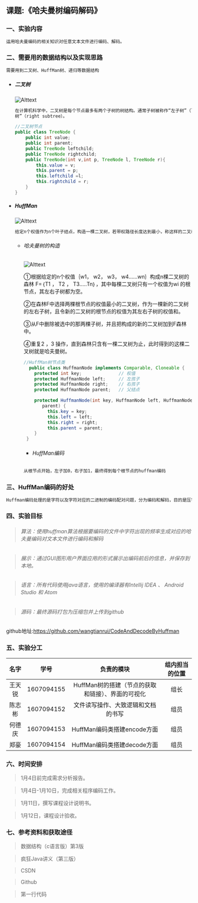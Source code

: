 ## 课题:《哈夫曼树编码解码》

### 一、实验内容

  ```txt
  运用哈夫曼编码的相关知识对任意文本文件进行编码、解码。
  ```

### 二、需要用的数据结构以及实现思路

  ```txt
  需要用到二叉树、HuffMan树、递归等数据结构
  ```
* ##### 二叉树

  ![Alttext](https://gss2.bdstatic.com/9fo3dSag_xI4khGkpoWK1HF6hhy/baike/c0%3Dbaike80%2C5%2C5%2C80%2C26/sign=4c929ad3fe1f4134f43a0d2c4476feaf/b999a9014c086e06f719387b01087bf40ad1cb49.jpg)

  ```txt
  在计算机科学中，二叉树是每个节点最多有两个子树的树结构。通常子树被称作“左子树”（left subtree）和“右子
  树”（right subtree）。
  ```

  ```java
  //二叉树节点
  public class TreeNode {
      public int value;
      public int parent;
      public TreeNode leftchild;
      public TreeNode rightchild;
      public TreeNode(int v,int p, TreeNode l, TreeNode r){
          this.value = v;
          this.parent = p;
          this.leftchild =l;
          this.rightchild = r;
      }
  }
  ```

* ##### HuffMan

  ![Alttext](https://gss1.bdstatic.com/9vo3dSag_xI4khGkpoWK1HF6hhy/baike/c0%3Dbaike92%2C5%2C5%2C92%2C30/sign=5adc683524dda3cc1fe9b07260805264/5366d0160924ab1886c1109d3ffae6cd7a890b40.jpg)

  ```txt
  给定n个权值作为n个叶子结点，构造一棵二叉树，若带权路径长度达到最小，称这样的二叉树为最优二叉树，也称为哈夫曼树(Huffman Tree)。哈夫曼树是带权路径长度最短的树，权值较大的结点离根较近
  ```
  * ###### 哈夫曼树的构造

    ![Alttext](http://see.xidian.edu.cn/cpp/uploads/allimg/120223/1-120223213KW27.jpg)

    ①根据给定的n个权值｛w1， w2， w3， w4......wn｝构成n棵二叉树的森林 F=｛T1 ， T2 ， T3.....Tn｝，其中每棵二叉树只有一个权值为wi 的根节点，其左右子树都为空。

    ②在森林F中选择两棵根节点的权值最小的二叉树，作为一棵新的二叉树的左右子树，且令新的二叉树的根节点的权值为其左右子树的权值和。

    ③从F中删除被选中的那两棵子树，并且把构成的新的二叉树加到F森林中。

    ④重复2 ，3 操作，直到森林只含有一棵二叉树为止，此时得到的这棵二叉树就是哈夫曼树。

    ```java
    //HuffMan树节点类
      public class HuffmanNode implements Comparable, Cloneable {
        protected int key;              // 权值
        protected HuffmanNode left;     // 左孩子
        protected HuffmanNode right;    // 右孩子
        protected HuffmanNode parent;   // 父结点

        protected HuffmanNode(int key, HuffmanNode left, HuffmanNode right, HuffmanNode
           parent) {
             this.key = key;
             this.left = left;
             this.right = right;
             this.parent = parent;
        }
     }
    ```

    * ###### HuffMan编码

    ```txt
    从根节点开始，左子加0，右子加1，最终得到每个根节点的huffman编码
    ```

### 三、HuffMan编码的好处
```txt
Huffman编码处理的是字符以及字符对应的二进制的编码配对问题，分为编码和解码，目的是压字符对应的二进制数据长度。我们知道字符存贮和传输的时候都是二进制的(计算机只认识0/1)，那么就有字符与二进制之间的mapping关系。字符属于字符集(Charset), 字符需要通过编码(encode)为二进制进行存贮和传输，显示的时候需要解码(decode)回字符，字符集与编码方法是一对多关系(Unicode可以用UTF-8,UTF-16等编码)。理解了字符集，编码以及解码，满天飞的乱码问题也就游刃而解了。以英文字母小写a为例, ASCII编码中，十进制为97，二进制为01100001。ASCII的每一个字符都用8个Bit(1Byte)编码，假如有1000个字符要传输，那么就要传输8000个Bit。问题来了，英文中字母e的使用频率为12.702%，而z为0.074%，前者是后者的100多倍，但是确使用相同位数的二进制。可以做得更好，方法就是可变长度编码，指导原则就是频率高的用较短的位数编码，频率低的用较长位数编码。Huffman编码算法就是处理这样的问题。
```

### 四、实验目标

>  ###### 算法：使用huffman算法根据要编码的文件中字符出现的频率生成对应的哈夫曼编码对文本文件进行编码和解码

>  ###### 展示：通过GUI图形用户界面应用的形式展示出编码前后的信息，并保存到本地。

> ###### 语言：所有代码使用java语言，使用的编译器有Intellij IDEA 、 Android Studio 和 Atom

> ###### 源码：最终源码打包为压缩包并上传到github

github地址:https://github.com/wangtianrui/CodeAndDecodeByHuffman

### 五、实验分工

|  名字  |     学号     |            负责的模块             | 组内担当的位置 |
| :--: | :--------: | :--------------------------: | :-----: |
| 王天锐  | 1607094155 | HuffMan树的搭建（节点的获取和链接）、界面的可视化 |   组长    |
| 陈志彬  | 1607094152 |      文件读写操作、大致逻辑和文档的书写       |   组员    |
| 何德庆  | 1607094153 |     HuffMan编码类搭建encode方面     |   组员    |
|  郑豪  | 1607094154 |     HuffMan编码类搭建decode方面     |   组员    |

### 六、时间安排

>1月4日前完成需求分析报告。

>1月4日-1月10日，完成相关程序编码工作。

>1月11日，撰写课程设计说明书。

>1月12日，课程设计验收。

### 七、参考资料和获取途径

>数据结构（c语言版）第3版

>疯狂Java讲义（第三版）

>CSDN

>Github

>第一行代码
